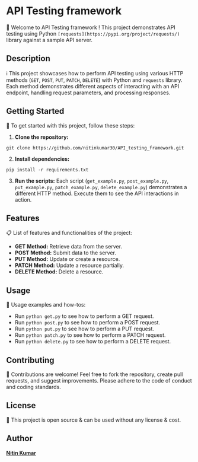 # API Testing framework

🚀 Welcome to API Testing framework ! This project demonstrates API testing using Python `[requests](https://pypi.org/project/requests/)` library against a sample API server.

## Description

ℹ️ This project showcases how to perform API testing using various HTTP methods (`GET`, `POST`, `PUT`, `PATCH`, `DELETE`) with Python and `requests` library. Each method demonstrates different aspects of interacting with an API endpoint, handling request parameters, and processing responses.

## Getting Started

🔧 To get started with this project, follow these steps:

1. **Clone the repository:**

```commandline
git clone https://github.com/nitinkumar30/API_testing_framework.git
```

2. **Install dependencies:**

```commandline
pip install -r requirements.txt
```

3. **Run the scripts:**
Each script (`get_example.py`, `post_example.py`, `put_example.py`, `patch_example.py`, `delete_example.py`) demonstrates a different HTTP method. Execute them to see the API interactions in action.

## Features

📋 List of features and functionalities of the project:

- **GET Method:** Retrieve data from the server.
- **POST Method:** Submit data to the server.
- **PUT Method:** Update or create a resource.
- **PATCH Method:** Update a resource partially.
- **DELETE Method:** Delete a resource.

## Usage

📘 Usage examples and how-tos:

- Run `python get.py` to see how to perform a GET request.
- Run `python post.py` to see how to perform a POST request.
- Run `python put.py` to see how to perform a PUT request.
- Run `python patch.py` to see how to perform a PATCH request.
- Run `python delete.py` to see how to perform a DELETE request.

## Contributing

🤝 Contributions are welcome! Feel free to fork the repository, create pull requests, and suggest improvements. Please adhere to the code of conduct and coding standards.

## License

📝 This project is open source & can be used without any license & cost.

## Author

[**Nitin Kumar**](https://linkedin.com/in/nitin30kumar)

